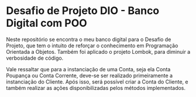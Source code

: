 # Desafio de Projeto DIO - Banco Digital com POO


Neste repositório se encontra o meu banco digital para o Desafio de Projeto, que tem o intuito de reforçar o conhecimento em Programação Orientada a Objetos.
Também foi aplicado o projeto Lombok, para diminuir a verbosidade de código.

Vale ressaltar que para a instanciação de uma Conta, seja ela Conta Poupança ou Conta Corrente, deve-se ser realizado primeiramente a instanciação do Cliente.
Após isso, será possível criar a Conta do Cliente, e também realizar as ações disponibilizadas pelos métodos implementados.

